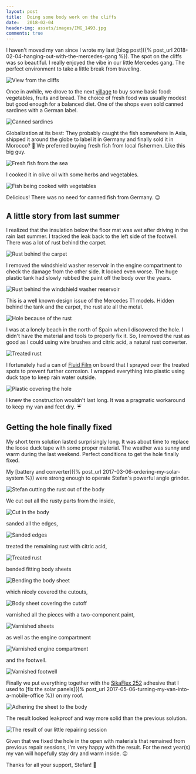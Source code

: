 ```yaml
---
layout: post
title:  Doing some body work on the cliffs
date:   2018-02-04
header-img: assets/images/IMG_1493.jpg
comments: true
---
```


I haven't moved my van since I wrote my last [blog post]({% post_url 2018-02-04-hanging-out-with-the-mercedes-gang %}).  The spot on the cliffs was so beautiful. I really enjoyed the vibe in our little Mercedes gang. The perfect environment to take a little break from traveling.

![View from the cliffs](/assets/images/IMG_1493.jpg)

Once in awhile, we drove to the next [village](https://www.google.com/maps/place/Imi+Ouaddar,+Morocco/) to buy some basic food: vegetables, fruits and bread. The choice of fresh food was usually modest but good enough for a balanced diet. One of the shops even sold canned sardines with a German label.

![Canned sardines](/assets/images/IMG_1497.jpg)

Globalization at its best: They probably caught the fish somewhere in Asia, shipped it around the globe to label it in Germany and finally sold it in Morocco? :thinking: We preferred buying fresh fish from local fishermen. Like this big guy.

![Fresh fish from the sea](/assets/images/IMG_1529.jpg)

I cooked it in olive oil with some herbs and vegetables.

![Fish being cooked with vegetables](/assets/images/IMG_1540.jpg)

Delicious! There was no need for canned fish from Germany. :wink:

## A little story from last summer

I realized that the insulation below the floor mat was wet after driving in the rain last summer. I tracked the leak back to the left side of the footwell. There was a lot of rust behind the carpet.

![Rust behind the carpet](/assets/images/IMG_9153.JPG)

I removed the windshield washer reservoir in the engine compartment to check the damage from the other side. It looked even worse. The huge plastic tank had slowly rubbed the paint off the body over the years.

![Rust behind the windshield washer reservoir](/assets/images/IMG_9266.jpg)

This is a well known design issue of the Mercedes T1 models. Hidden behind the tank and the carpet, the rust ate all the metal.

![Hole because of the rust](/assets/images/IMG_9267.jpg)

I was at a lonely beach in the north of Spain when I discovered the hole. I didn't have the material and tools to properly fix it. So, I removed the rust as good as I could using wire brushes and citric acid, a natural rust converter.

![Treated rust](/assets/images/IMG_9278.jpg)

I fortunately had a can of [Fluid Film](https://www.amazon.de/gp/product/B002RAZX9E?tag=mumothhoofba-21) on board that I sprayed over the treated spots to prevent further corrosion. I wrapped everything into plastic using duck tape to keep rain water outside.

![Plastic covering the hole](/assets/images/IMG_9633.jpg)

I knew the construction wouldn't last long. It was a pragmatic workaround to keep my van and feet dry. :umbrella:

## Getting the hole finally fixed

My short term solution lasted surprisingly long. It was about time to replace the loose duck tape with some proper material. The weather was sunny and warm during the last weekend. Perfect conditions to get the hole finally fixed.

My [battery and converter]({% post_url 2017-03-06-ordering-my-solar-system %}) were strong enough to operate Stefan's powerful angle grinder.

![Stefan cutting the rust out of the body](/assets/images/IMG_1512.jpg)

We cut out all the rusty parts from the inside,

![Cut in the body](/assets/images/IMG_1513.jpg)

sanded all the edges,

![Sanded edges](/assets/images/IMG_1517.jpg)

treated the remaining rust with citric acid,

![Treated rust](/assets/images/IMG_1522.jpg)

bended fitting body sheets

![Bending the body sheet](/assets/images/IMG_1514.jpg)

which nicely covered the cutouts,

![Body sheet covering the cutoff](/assets/images/IMG_1526.jpg)

varnished all the pieces with a two-component paint,

![Varnished sheets](/assets/images/IMG_1528.jpg)

as well as the engine compartment

![Varnished engine compartment](/assets/images/IMG_1530.jpg)

and the footwell.

![Varnished footwell](/assets/images/IMG_1532.jpg)

Finally we put everything together with the [SikaFlex 252](https://www.amazon.de/gp/product/B01D8KCDDA?tag=mumothhoofba-21) adhesive that I used to [fix the solar panels]({% post_url 2017-05-06-turning-my-van-into-a-mobile-office %}) on my roof.

![Adhering the sheet to the body](/assets/images/IMG_1547.jpg)

The result looked leakproof and way more solid than the previous solution.

![The result of our little repairing session](/assets/images/IMG_1546.jpg)

Given that we fixed the hole in the open with materials that remained from previous repair sessions, I'm very happy with the result. For the next year(s) my van will hopefully stay dry and warm inside. :wink:

Thanks for all your support, Stefan! :muscle:
